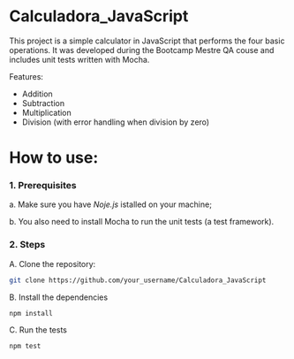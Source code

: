 # Calculadora_JavaScript
This project is a simple calculator in JavaScript that performs the four basic operations. It was developed during the Bootcamp Mestre QA couse and includes unit tests written with Mocha.

Features:
- Addition
- Subtraction
- Multiplication
- Division (with error handling when division by zero)

# How to use:

### 1. Prerequisites
a. Make sure you have *Noje.js* istalled on your machine;

b. You also need to install Mocha to run the unit tests (a test framework).


### 2. Steps

A. Clone the repository: 
```bash
git clone https://github.com/your_username/Calculadora_JavaScript
```
B. Install the dependencies
```bash
npm install
```

C. Run the tests
```bash
npm test
```
  
